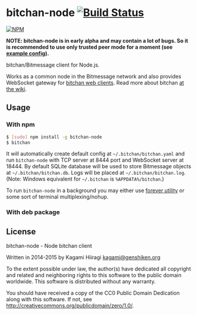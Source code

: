 # bitchan-node [![Build Status](https://travis-ci.org/bitchan/bitchan-node.svg?branch=master)](https://travis-ci.org/bitchan/bitchan-node)

[![NPM](https://nodei.co/npm/bitchan-node.png)](https://www.npmjs.com/package/bitchan-node)

**NOTE: bitchan-node is in early alpha and may contain a lot of bugs. So it is recommended to use only trusted peer mode for a moment (see [example config](etc/bitchan.yaml.example)).**

bitchan/Bitmessage client for Node.js.

Works as a common node in the Bitmessage network and also provides WebSocket gateway for [bitchan web clients](https://github.com/bitchan/bitchan-web). Read more about bitchan [at the wiki](https://github.com/bitchan/meta/wiki).

## Usage

### With npm

```bash
$ [sudo] npm install -g bitchan-node
$ bitchan
```

It will automatically create default config at `~/.bitchan/bitchan.yaml`
and run `bitchan-node` with TCP server at 8444 port and WebSocket server
at 18444. By default SQLite database will be used to store Bitmessage
objects at `~/.bitchan/bitchan.db`. Logs will be placed at
`~/.bitchan/bitchan.log`. (Note: Windows equivalent for `~/.bitchan` is
`%APPDATA%/bitchan`.)

To run `bitchan-node` in a background you may either use
[forever utility](https://www.npmjs.com/package/forever) or some sort of
terminal multiplexing/nohup.

### With deb package

## License

bitchan-node - Node bitchan client

Written in 2014-2015 by Kagami Hiiragi <kagami@genshiken.org>

To the extent possible under law, the author(s) have dedicated all copyright and related and neighboring rights to this software to the public domain worldwide. This software is distributed without any warranty.

You should have received a copy of the CC0 Public Domain Dedication along with this software. If not, see <http://creativecommons.org/publicdomain/zero/1.0/>.
